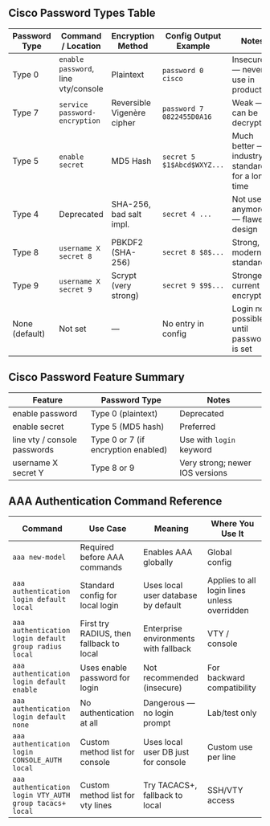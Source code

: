 ## Cisco Password Types Table

| **Password Type** | **Command / Location**           | **Encryption Method**        | **Config Output Example**             | **Notes**                                        |
|-------------------|----------------------------------|------------------------------|----------------------------------------|--------------------------------------------------|
| Type 0            | `enable password`, line vty/console | Plaintext                   | `password 0 cisco`                      | Insecure — never use in production               |
| Type 7            | `service password-encryption`    | Reversible Vigenère cipher   | `password 7 0822455D0A16`              | Weak — can be decrypted                         |
| Type 5            | `enable secret`                  | MD5 Hash                     | `secret 5 $1$Abcd$WXYZ...`             | Much better — industry standard for a long time |
| Type 4            | Deprecated                       | SHA-256, bad salt impl.      | `secret 4 ...`                         | Not used anymore — flawed design                |
| Type 8            | `username X secret 8`            | PBKDF2 (SHA-256)             | `secret 8 $8$...`                      | Strong, modern standard                         |
| Type 9            | `username X secret 9`            | Scrypt (very strong)         | `secret 9 $9$...`                      | Strongest current encryption                    |
| None (default)    | Not set                          | —                            | No entry in config                     | Login not possible until password is set        |

## Cisco Password Feature Summary

| **Feature**               | **Password Type**           | **Notes**                                      |
|---------------------------|-----------------------------|------------------------------------------------|
| enable password           | Type 0 (plaintext)          | Deprecated                                     |
| enable secret             | Type 5 (MD5 hash)           | Preferred                                      |
| line vty / console passwords | Type 0 or 7 (if encryption enabled) | Use with `login` keyword             
| username X secret Y       | Type 8 or 9                 | Very strong; newer IOS versions                |

## AAA Authentication Command Reference

| **Command**                                        | **Use Case**                            | **Meaning**                               | **Where You Use It**              |
|----------------------------------------------------|------------------------------------------|--------------------------------------------|-----------------------------------|
| `aaa new-model`                                    | Required before AAA commands             | Enables AAA globally                        | Global config                     |
| `aaa authentication login default local`           | Standard config for local login          | Uses local user database by default         | Applies to all login lines unless overridden |
| `aaa authentication login default group radius local` | First try RADIUS, then fallback to local | Enterprise environments with fallback       | VTY / console                     |
| `aaa authentication login default enable`          | Uses enable password for login           | Not recommended (insecure)                  | For backward compatibility        |
| `aaa authentication login default none`            | No authentication at all                 | Dangerous — no login prompt                 | Lab/test only                     |
| `aaa authentication login CONSOLE_AUTH local`      | Custom method list for console           | Uses local user DB just for console         | Custom use per line               |
| `aaa authentication login VTY_AUTH group tacacs+ local` | Custom method list for vty lines      | Try TACACS+, fallback to local              | SSH/VTY access                    |
